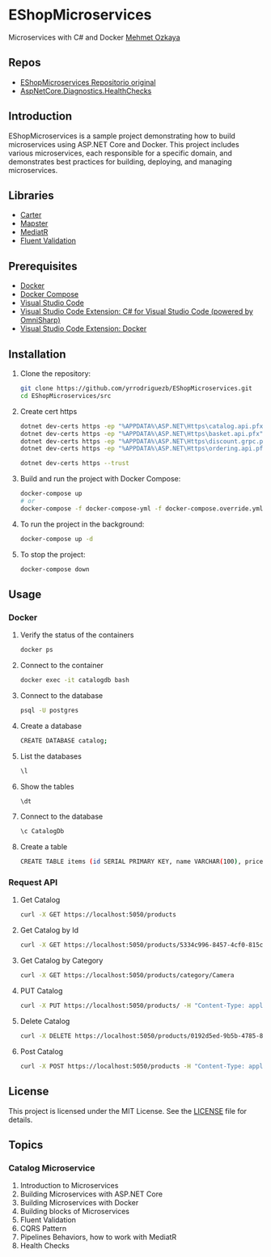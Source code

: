 # EShopMicroservices

Microservices with C# and Docker [Mehmet Ozkaya](https://github.com/mehmetozkaya)

## Repos

- [EShopMicroservices Repositorio original](https://github.com/mehmetozkaya/EShopMicroservices)
- [AspNetCore.Diagnostics.HealthChecks](https://github.com/Xabaril/AspNetCore.Diagnostics.HealthChecks)

## Introduction

EShopMicroservices is a sample project demonstrating how to build microservices using ASP.NET Core and Docker. This project includes various microservices, each responsible for a specific domain, and demonstrates best practices for building, deploying, and managing microservices.

## Libraries

- [Carter](https://github.com/CarterCommunity/Carter) 
- [Mapster](https://github.com/MapsterMapper/Mapster)
- [MediatR](https://github.com/jbogard/MediatR)
- [Fluent Validation](https://docs.fluentvalidation.net/en/latest/aspnet.html)

## Prerequisites

- [Docker](https://www.docker.com/products/docker-desktop)
- [Docker Compose](https://docs.docker.com/compose/install/)
- [Visual Studio Code](https://code.visualstudio.com/)
- [Visual Studio Code Extension: C# for Visual Studio Code (powered by OmniSharp)](https://marketplace.visualstudio.com/items?itemName=ms-dotnettools.csharp)
- [Visual Studio Code Extension: Docker](https://marketplace.visualstudio.com/items?itemName=ms-azuretools.vscode-docker)

## Installation

1. Clone the repository:
    ```bash
    git clone https://github.com/yrrodriguezb/EShopMicroservices.git
    cd EShopMicroservices/src
    ```

2. Create cert https
    ```bash
    dotnet dev-certs https -ep "%APPDATA%\ASP.NET\Https\catalog.api.pfx" -p "123456"
    dotnet dev-certs https -ep "%APPDATA%\ASP.NET\Https\basket.api.pfx" -p "123456"
    dotnet dev-certs https -ep "%APPDATA%\ASP.NET\Https\discount.grpc.pfx" -p "123456"
    dotnet dev-certs https -ep "%APPDATA%\ASP.NET\Https\ordering.api.pfx" -p "123456"

    dotnet dev-certs https --trust
    ```

2. Build and run the project with Docker Compose:
    ```bash
    docker-compose up
    # or
    docker-compose -f docker-compose-yml -f docker-compose.override.yml up -d
    ```

3. To run the project in the background:
    ```bash
    docker-compose up -d
    ```

4. To stop the project:
    ```bash
    docker-compose down
    ```

## Usage

### Docker 

1. Verify the status of the containers
    ```bash
    docker ps
    ```

2. Connect to the container
    ```bash
    docker exec -it catalogdb bash
    ```

3. Connect to the database
    ```bash
    psql -U postgres
    ```

4. Create a database
    ```bash
    CREATE DATABASE catalog;
    ```

5. List the databases
    ```bash
    \l
    ```

6. Show the tables
    ```bash
    \dt
    ```

7. Connect to the database
    ```bash
    \c CatalogDb
    ```

8.  Create a table
    ```bash
    CREATE TABLE items (id SERIAL PRIMARY KEY, name VARCHAR(100), price NUMERIC(10, 2));
    ```

### Request API 
1. Get Catalog
    ```bash
    curl -X GET https://localhost:5050/products
    ```

2. Get Catalog by Id
    ```bash
    curl -X GET https://localhost:5050/products/5334c996-8457-4cf0-815c-ed2b77c4ff61
    ```

3. Get Catalog by Category
    ```bash
    curl -X GET https://localhost:5050/products/category/Camera
    ```

4. PUT Catalog
    ```bash
    curl -X PUT https://localhost:5050/products/ -H "Content-Type: application/json" -d '{"id":"5334c996-8457-4cf0-815c-ed2b77c4ff61","name":"IPhone X","description":"This phone is the companys biggest change to its flagship smartphone in years. It includes a borderless.","price":1000,"category":["Smart Phone","Phone","Tecnology"],"imageFile":"product-1.png"}'
    ```
5. Delete Catalog
    ```bash
    curl -X DELETE https://localhost:5050/products/0192d5ed-9b5b-4785-8cf6-cb1e3c5b853f
    ```

6. Post Catalog
    ```bash
    curl -X POST https://localhost:5050/products -H "Content-Type: application/json" -d '{"Name":"Product B","Category":["C1"],"Description":"Description product A","ImageFile":"IMG","Price":134}'
    ```

## License

This project is licensed under the MIT License. See the [LICENSE](LICENSE) file for details.

## Topics

### Catalog Microservice

1. Introduction to Microservices
2. Building Microservices with ASP.NET Core
3. Building Microservices with Docker
4. Building blocks of Microservices
5. Fluent Validation
6. CQRS Pattern
7. Pipelines Behaviors, how to work with MediatR
8. Health Checks